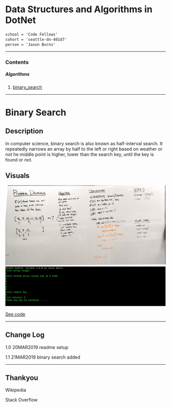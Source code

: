 # Data Structures and Algorithms in DotNet
```
school = 'Code Fellows'
cohort = 'seattle-dn-401d7'
person = 'Jason Burns'
```
------------------------------
<a id="contents"></a>

### Contents <br>

<!-- ##### Data Structures <br>

1. [single_linked_list](#single_linked_list)

##### Sorts <br>

1. [selection_sort](#selection_sort) -->


##### Algorithms <br>

1. [binary_search](#binary_search)

------------------------------

<a id="binary_search"></a>
# Binary Search

## Description
In computer science, binary search is also known as half-interval search.
It repeatedly narrows an array by half to the left or right based on weather or not he middle point is higher, lower than the search key, until the key is found or not.

## Visuals
![whiteboard](https://github.com/jasonb315/data-structures-and-algorithms-dn/blob/master/assets/binary_search.jpg)
![capture](https://github.com/jasonb315/data-structures-and-algorithms-dn/blob/master/assets/binary_search_capture.JPG)

[See code](https://github.com/jasonb315/data-structures-and-algorithms-dn/tree/master/BinarySearch)
<!--
##### Method

*description*
![name](https://github.com/jasonb315/data-structures-and-algorithms-dn/blob/master/assets/[name].jpg)

##### Method

*description*
![name](https://github.com/jasonb315/data-structures-and-algorithms-dn/blob/master/assets/[name].jpg)

##### Method

*description*
![name](https://github.com/jasonb315/data-structures-and-algorithms-dn/blob/master/assets/[name].jpg)
-->

------------------------------

## Change Log

1.0 20MAR2019 readme setup

1.1 21MAR2019 binary search added

------------------------------

## Thankyou

Wikipedia

Stack Overflow

<!-- 
## Methods

| Method | Summary | Big O Time | Big O Space | Example | 
| :----------- | :----------- | :-------------: | :-------------: | :----------- |
| Insert | Adds a new `Node` to the `Linked List` | O(1) | O(1) | myList.Insert(99) |
| Includes | Takes in a value and returns a boolean depending on if the value is in the `LinkedList` | O(n) | O(1) | myList.Includes(99) |
| Print | Prints the `Linked List` to the console | O(n) | O(1) | myList.Print() | -->